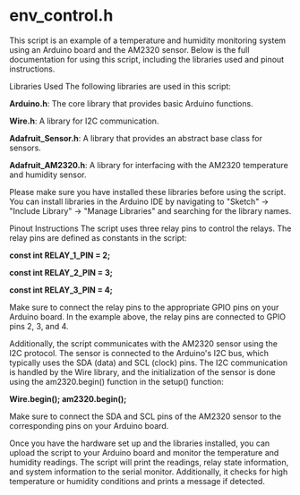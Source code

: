 # **env_control.h**

This script is an example of a temperature and humidity monitoring system using an Arduino board and the AM2320 sensor. Below is the full documentation for using this script, including the libraries used and pinout instructions.

Libraries Used
The following libraries are used in this script:

**Arduino.h**: The core library that provides basic Arduino functions.

**Wire.h**: A library for I2C communication.

**Adafruit_Sensor.h**: A library that provides an abstract base class for sensors.

**Adafruit_AM2320.h**: A library for interfacing with the AM2320 temperature and humidity sensor.

Please make sure you have installed these libraries before using the script. You can install libraries in the Arduino IDE by navigating to "Sketch" -> "Include Library" -> "Manage Libraries" and searching for the library names.

Pinout Instructions
The script uses three relay pins to control the relays. The relay pins are defined as constants in the script:

**const int RELAY_1_PIN = 2;**

**const int RELAY_2_PIN = 3;**

**const int RELAY_3_PIN = 4;**

Make sure to connect the relay pins to the appropriate GPIO pins on your Arduino board. In the example above, the relay pins are connected to GPIO pins 2, 3, and 4.

Additionally, the script communicates with the AM2320 sensor using the I2C protocol. The sensor is connected to the Arduino's I2C bus, which typically uses the SDA (data) and SCL (clock) pins. The I2C communication is handled by the Wire library, and the initialization of the sensor is done using the am2320.begin() function in the setup() function:

**Wire.begin();
am2320.begin();**

Make sure to connect the SDA and SCL pins of the AM2320 sensor to the corresponding pins on your Arduino board.

Once you have the hardware set up and the libraries installed, you can upload the script to your Arduino board and monitor the temperature and humidity readings. The script will print the readings, relay state information, and system information to the serial monitor. Additionally, it checks for high temperature or humidity conditions and prints a message if detected.
